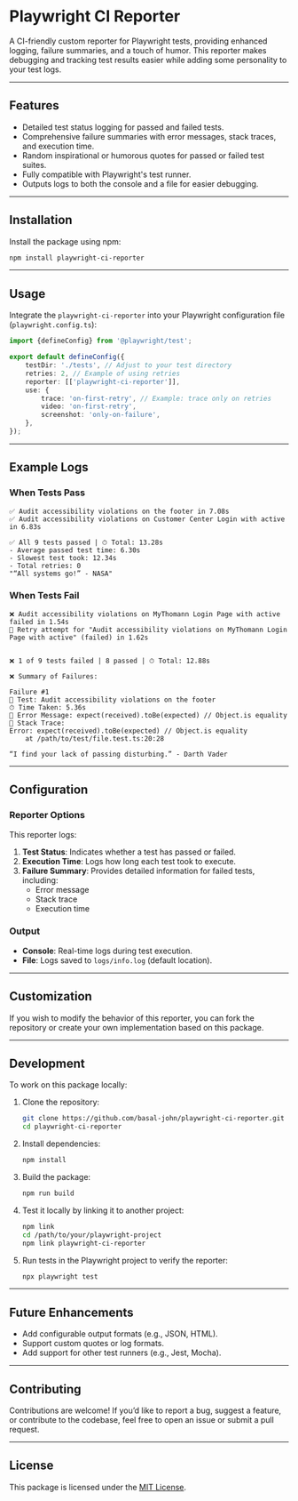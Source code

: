 # **Playwright CI Reporter**

A CI-friendly custom reporter for Playwright tests, providing enhanced logging, failure summaries, and a touch of humor. This reporter makes debugging and tracking test results easier while adding some personality to your test logs.

---

## **Features**

- Detailed test status logging for passed and failed tests.
- Comprehensive failure summaries with error messages, stack traces, and execution time.
- Random inspirational or humorous quotes for passed or failed test suites.
- Fully compatible with Playwright's test runner.
- Outputs logs to both the console and a file for easier debugging.

---

## **Installation**

Install the package using npm:

```bash
npm install playwright-ci-reporter
```

---

## **Usage**

Integrate the `playwright-ci-reporter` into your Playwright configuration file (`playwright.config.ts`):

```typescript
import {defineConfig} from '@playwright/test';

export default defineConfig({
    testDir: './tests', // Adjust to your test directory
    retries: 2, // Example of using retries
    reporter: [['playwright-ci-reporter']],
    use: {
        trace: 'on-first-retry', // Example: trace only on retries
        video: 'on-first-retry',
        screenshot: 'only-on-failure',
    },
});
```

---

## **Example Logs**

### **When Tests Pass**

```plaintext
✅ Audit accessibility violations on the footer in 7.08s
✅ Audit accessibility violations on Customer Center Login with active in 6.83s

✅ All 9 tests passed | ⏱ Total: 13.28s
- Average passed test time: 6.30s
- Slowest test took: 12.34s
- Total retries: 0
"“All systems go!” - NASA"
```

### **When Tests Fail**

```plaintext
❌ Audit accessibility violations on MyThomann Login Page with active failed in 1.54s
🔄 Retry attempt for "Audit accessibility violations on MyThomann Login Page with active" (failed) in 1.62s


❌ 1 of 9 tests failed | 8 passed | ⏱ Total: 12.88s

❌ Summary of Failures:

Failure #1
🚨 Test: Audit accessibility violations on the footer
⏱ Time Taken: 5.36s
📜 Error Message: expect(received).toBe(expected) // Object.is equality
📜 Stack Trace:
Error: expect(received).toBe(expected) // Object.is equality
    at /path/to/test/file.test.ts:20:28

“I find your lack of passing disturbing.” - Darth Vader
```

---

## **Configuration**

### **Reporter Options**

This reporter logs:

1. **Test Status**: Indicates whether a test has passed or failed.
2. **Execution Time**: Logs how long each test took to execute.
3. **Failure Summary**: Provides detailed information for failed tests, including:
    - Error message
    - Stack trace
    - Execution time

### **Output**

- **Console**: Real-time logs during test execution.
- **File**: Logs saved to `logs/info.log` (default location).

---

## **Customization**

If you wish to modify the behavior of this reporter, you can fork the repository or create your own implementation based on this package.

---

## **Development**

To work on this package locally:

1. Clone the repository:

    ```bash
    git clone https://github.com/basal-john/playwright-ci-reporter.git
    cd playwright-ci-reporter
    ```

2. Install dependencies:

    ```bash
    npm install
    ```

3. Build the package:

    ```bash
    npm run build
    ```

4. Test it locally by linking it to another project:

    ```bash
    npm link
    cd /path/to/your/playwright-project
    npm link playwright-ci-reporter
    ```

5. Run tests in the Playwright project to verify the reporter:
    ```bash
    npx playwright test
    ```

---

## **Future Enhancements**

- Add configurable output formats (e.g., JSON, HTML).
- Support custom quotes or log formats.
- Add support for other test runners (e.g., Jest, Mocha).

---

## **Contributing**

Contributions are welcome! If you’d like to report a bug, suggest a feature, or contribute to the codebase, feel free to open an issue or submit a pull request.

---

## **License**

This package is licensed under the [MIT License](LICENSE).
